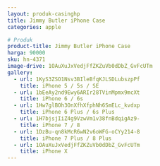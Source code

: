 ```yaml
---
layout: produk-casinghp
title: Jimmy Butler iPhone Case
categories: apple

# Produk
product-title: Jimmy Butler iPhone Case
harga: 90000
sku: hn-4371
image-drive: 1OAuXuJxVedjFfZKZuVb0dDbZ_GvFcUTm
gallery:
  - url: 1KyS3ZSO1Nsv3BIleBfqKJLSDLubszpPf
    title: iPhone 5 / 5s / SE
  - url: 1bEeAy2nd9Ewy6ARIr28TVinMpmx9mcXt
    title: iPhone 6 / 6s
  - url: 1Hw7glBOh3OnXfhXfphNh6SmELc_kvdxp
    title: iPhone 6 Plus / 6s Plus
  - url: 1H7bjsjIiZ4g9VzwVm1v38fnBdqigAz9-
    title: iPhone 7 / 8
  - url: 1DzBu-qn8kMcR6wN2v6oWFG-oCYy214-8
    title: iPhone 7 Plus / 8 Plus
  - url: 1OAuXuJxVedjFfZKZuVb0dDbZ_GvFcUTm
    title: iPhone X
---
```

